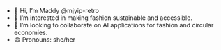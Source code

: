 - 👋 Hi, I’m Maddy @mjyip-retro
- 👀 I’m interested in making fashion sustainable and accessible.
- 💞️ I’m looking to collaborate on AI applications for fashion and circular economies.
- 😄 Pronouns: she/her

<!---
mjyip-retro/mjyip-retro is a ✨ special ✨ repository because its `README.md` (this file) appears on your GitHub profile.
You can click the Preview link to take a look at your changes.
--->
